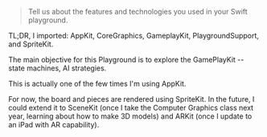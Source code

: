 > Tell us about the features and technologies you used in your Swift playground.

TL;DR, I imported: AppKit, CoreGraphics, GameplayKit, PlaygroundSupport, and SpriteKit.

The main objective for this Playground is to explore the GamePlayKit -- state machines, AI strategies.

This is actually one of the few times I'm using AppKit.

For now, the board and pieces are rendered using SpriteKit. In the future, I could extend it to SceneKit (once I take the Computer Graphics class next year, learning about how to make 3D models) and ARKit (once I update to an iPad with AR capability).
